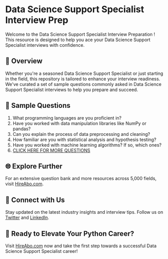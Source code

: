 # Data Science Support Specialist Interview Prep

Welcome to the Data Science Support Specialist Interview Preparation ! This resource is designed to help you ace your Data Science Support Specialist interviews with confidence.

## 🚀 Overview

Whether you're a seasoned Data Science Support Specialist or just starting in the field, this repository is tailored to enhance your interview readiness. We've curated a set of sample questions commonly asked in Data Science Support Specialist interviews to help you prepare and succeed.

## 📝 Sample Questions

1. What programming languages are you proficient in?
2. Have you worked with data manipulation libraries like NumPy or pandas?
3. Can you explain the process of data preprocessing and cleaning?
4. How familiar are you with statistical analysis and hypothesis testing?
5. Have you worked with machine learning algorithms? If so, which ones?
6. [CLICK HERE FOR MORE QUESTIONS](https://hireabo.com/job/0_3_45/Data%20Science%20Support%20Specialist)

## 🌐 Explore Further

For an extensive question bank and more resources across 5,000 fields, visit [HireAbo.com](https://www.hireabo.com).

## 📱 Connect with Us

Stay updated on the latest industry insights and interview tips. Follow us on [Twitter](https://twitter.com/hireabo) and [LinkedIn](https://www.linkedin.com/in/hire-abo-3609972a8/).

## 🚀 Ready to Elevate Your Python Career?

Visit [HireAbo.com](https://www.hireabo.com) now and take the first step towards a successful Data Science Support Specialist career!